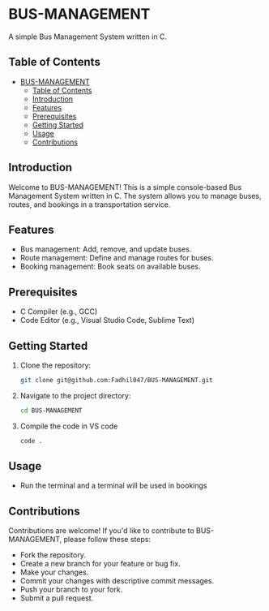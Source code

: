 # BUS-MANAGEMENT

A simple Bus Management System written in C.

## Table of Contents

- [BUS-MANAGEMENT](#bus-management)
  - [Table of Contents](#table-of-contents)
  - [Introduction](#introduction)
  - [Features](#features)
  - [Prerequisites](#prerequisites)
  - [Getting Started](#getting-started)
  - [Usage](#usage)
  - [Contributions](#contributions)

## Introduction

Welcome to BUS-MANAGEMENT! This is a simple console-based Bus Management System written in C. The system allows you to manage buses, routes, and bookings in a transportation service.

## Features

- Bus management: Add, remove, and update buses.
- Route management: Define and manage routes for buses.
- Booking management: Book seats on available buses.

## Prerequisites

- C Compiler (e.g., GCC)
- Code Editor (e.g., Visual Studio Code, Sublime Text)

## Getting Started

1. Clone the repository:

   ```bash
   git clone git@github.com:Fadhil047/BUS-MANAGEMENT.git


2. Navigate to the project directory:
   ```bash
   cd BUS-MANAGEMENT

3. Compile the code in VS code
   ```bash
   code .

## Usage
- Run the terminal and a terminal will be used in bookings

## Contributions

Contributions are welcome! If you'd like to contribute to BUS-MANAGEMENT, please follow these steps:

 - Fork the repository.
 - Create a new branch for your feature or bug fix.
 - Make your changes.
 - Commit your changes with descriptive commit messages.
 - Push your branch to your fork.
 - Submit a pull request.


